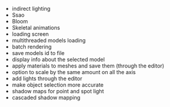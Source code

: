 - indirect lighting
- Ssao
- Bloom
- Skeletal animations
- loading screen
- multithreaded models loading
- batch rendering
- save models id to file
- display info about the selected model
- apply materials to meshes and save them (through the editor)
- option to scale by the same amount on all the axis
- add lights through the editor
- make object selection more accurate
- shadow maps for point and spot light
- cascaded shadow mapping